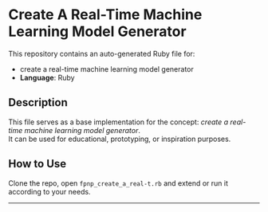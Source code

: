 # Create A Real-Time Machine Learning Model Generator

This repository contains an auto-generated Ruby file for:

- create a real-time machine learning model generator
- **Language**: Ruby

## Description

This file serves as a base implementation for the concept: *create a real-time machine learning model generator*.  
It can be used for educational, prototyping, or inspiration purposes.

## How to Use

Clone the repo, open `fpnp_create_a_real-t.rb` and extend or run it according to your needs.

---


